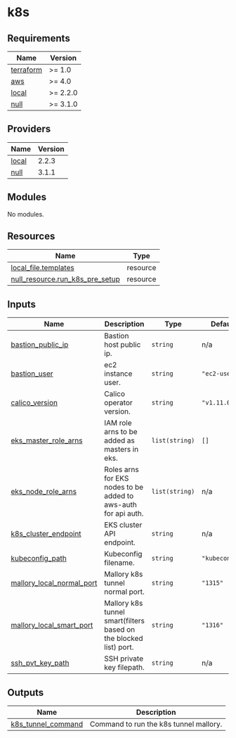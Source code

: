 # k8s

<!-- BEGINNING OF PRE-COMMIT-TERRAFORM DOCS HOOK -->
## Requirements

| Name | Version |
|------|---------|
| <a name="requirement_terraform"></a> [terraform](#requirement\_terraform) | >= 1.0 |
| <a name="requirement_aws"></a> [aws](#requirement\_aws) | >= 4.0 |
| <a name="requirement_local"></a> [local](#requirement\_local) | >= 2.2.0 |
| <a name="requirement_null"></a> [null](#requirement\_null) | >= 3.1.0 |

## Providers

| Name | Version |
|------|---------|
| <a name="provider_local"></a> [local](#provider\_local) | 2.2.3 |
| <a name="provider_null"></a> [null](#provider\_null) | 3.1.1 |

## Modules

No modules.

## Resources

| Name | Type |
|------|------|
| [local_file.templates](https://registry.terraform.io/providers/hashicorp/local/latest/docs/resources/file) | resource |
| [null_resource.run_k8s_pre_setup](https://registry.terraform.io/providers/hashicorp/null/latest/docs/resources/resource) | resource |

## Inputs

| Name | Description | Type | Default | Required |
|------|-------------|------|---------|:--------:|
| <a name="input_bastion_public_ip"></a> [bastion\_public\_ip](#input\_bastion\_public\_ip) | Bastion host public ip. | `string` | n/a | yes |
| <a name="input_bastion_user"></a> [bastion\_user](#input\_bastion\_user) | ec2 instance user. | `string` | `"ec2-user"` | no |
| <a name="input_calico_version"></a> [calico\_version](#input\_calico\_version) | Calico operator version. | `string` | `"v1.11.0"` | no |
| <a name="input_eks_master_role_arns"></a> [eks\_master\_role\_arns](#input\_eks\_master\_role\_arns) | IAM role arns to be added as masters in eks. | `list(string)` | `[]` | no |
| <a name="input_eks_node_role_arns"></a> [eks\_node\_role\_arns](#input\_eks\_node\_role\_arns) | Roles arns for EKS nodes to be added to aws-auth for api auth. | `list(string)` | n/a | yes |
| <a name="input_k8s_cluster_endpoint"></a> [k8s\_cluster\_endpoint](#input\_k8s\_cluster\_endpoint) | EKS cluster API endpoint. | `string` | n/a | yes |
| <a name="input_kubeconfig_path"></a> [kubeconfig\_path](#input\_kubeconfig\_path) | Kubeconfig filename. | `string` | `"kubeconfig"` | no |
| <a name="input_mallory_local_normal_port"></a> [mallory\_local\_normal\_port](#input\_mallory\_local\_normal\_port) | Mallory k8s tunnel normal port. | `string` | `"1315"` | no |
| <a name="input_mallory_local_smart_port"></a> [mallory\_local\_smart\_port](#input\_mallory\_local\_smart\_port) | Mallory k8s tunnel smart(filters based on the blocked list) port. | `string` | `"1316"` | no |
| <a name="input_ssh_pvt_key_path"></a> [ssh\_pvt\_key\_path](#input\_ssh\_pvt\_key\_path) | SSH private key filepath. | `string` | n/a | yes |

## Outputs

| Name | Description |
|------|-------------|
| <a name="output_k8s_tunnel_command"></a> [k8s\_tunnel\_command](#output\_k8s\_tunnel\_command) | Command to run the k8s tunnel mallory. |
<!-- END OF PRE-COMMIT-TERRAFORM DOCS HOOK -->
